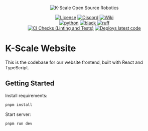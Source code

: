 <p align="center">
  <picture>
    <img alt="K-Scale Open Source Robotics" src="https://media.kscale.dev/kscale-open-source-header.png" style="max-width: 100%;">
  </picture>
</p>

<div align="center">

[![License](https://img.shields.io/badge/license-MIT-green)](https://github.com/kscalelabs/ksim/blob/main/LICENSE)
[![Discord](https://img.shields.io/discord/1224056091017478166)](https://discord.gg/k5mSvCkYQh)
[![Wiki](https://img.shields.io/badge/wiki-humanoids-black)](https://humanoids.wiki)
<br />
[![python](https://img.shields.io/badge/-Python_3.11-blue?logo=python&logoColor=white)](https://github.com/pre-commit/pre-commit)
[![black](https://img.shields.io/badge/Code%20Style-Black-black.svg?labelColor=gray)](https://black.readthedocs.io/en/stable/)
[![ruff](https://img.shields.io/badge/Linter-Ruff-red.svg?labelColor=gray)](https://github.com/charliermarsh/ruff)
<br />
[![CI Checks (Linting and Tests)](https://github.com/kscalelabs/web-frontend/actions/workflows/test.yml/badge.svg)](https://github.com/kscalelabs/web-frontend/actions/workflows/test.yml)
[![Deploys latest code](https://github.com/kscalelabs/web-frontend/actions/workflows/deploy.yml/badge.svg)](https://github.com/kscalelabs/web-frontend/actions/workflows/deploy.yml)

</div>

# K-Scale Website

This is the codebase for our website frontend, built with React and TypeScript.

## Getting Started

Install requirements:

```bash
pnpm install
```

Start server:

```bash
pnpm run dev
```
